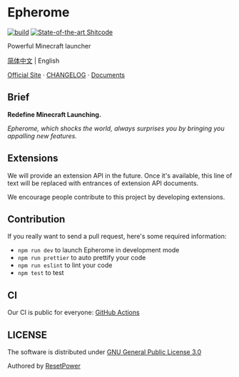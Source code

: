 # Epherome

[![build](https://github.com/ResetPower/Epherome/actions/workflows/build.yml/badge.svg)](https://github.com/ResetPower/Epherome/actions/workflows/build.yml) [![State-of-the-art Shitcode](https://img.shields.io/static/v1?label=State-of-the-art&message=Shitcode&color=7B5804)](https://github.com/trekhleb/state-of-the-art-shitcode)

Powerful Minecraft launcher

[简体中文](docs/README_zh_cn.md) | English

[Official Site](https://epherome.com) · [CHANGELOG](docs/CHANGELOG.md) · [Documents](https://epherome.com/docs)

## Brief

**Redefine Minecraft Launching.**

_Epherome, which shocks the world, always surprises you by bringing you appalling new features._

## Extensions

We will provide an extension API in the future. Once it's available, this line of text will be replaced with entrances of extension API documents.

We encourage people contribute to this project by developing extensions.

## Contribution

If you really want to send a pull request, here's some required information:

- `npm run dev` to launch Epherome in development mode
- `npm run prettier` to auto prettify your code
- `npm run eslint` to lint your code
- `npm test` to test

## CI

Our CI is public for everyone: [GitHub Actions](https://github.com/ResetPower/Epherome/actions)

## LICENSE

The software is distributed under [GNU General Public License 3.0](LICENSE)

Authored by [ResetPower](https://github.com/ResetPower)
